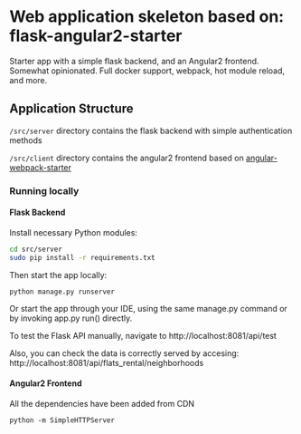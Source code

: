 # Web application skeleton based on: flask-angular2-starter

Starter app with a simple flask backend, and an Angular2 frontend. Somewhat opinionated. Full docker support, webpack, hot module reload, and more.

## Application Structure

`/src/server` directory contains the flask backend with simple authentication methods

`/src/client` directory contains the angular2 frontend based on  [angular-webpack-starter](https://github.com/AngularClass/angular2-webpack-starter)

### Running locally

#### Flask Backend

Install necessary Python modules:

```bash
cd src/server
sudo pip install -r requirements.txt
```

Then start the app locally:

    python manage.py runserver

Or start the app through your IDE, using the same manage.py command or by invoking app.py run() directly.

To test the Flask API manually, navigate to http://localhost:8081/api/test

Also, you can check the data is correctly served by accesing: http://localhost:8081/api/flats_rental/neighborhoods

#### Angular2 Frontend

All the dependencies have been added from CDN

    python -m SimpleHTTPServer


